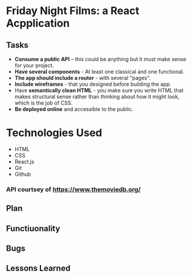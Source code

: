 # Friday Night Films: a React Acpplication

## Tasks
* **Consume a public API** – this could be anything but it must make sense for your project.
* **Have several components** - At least one classical and one functional.
* **The app should include a router** - with several "pages".
* **Include wireframes** - that you designed before building the app.
* Have **semantically clean HTML** - you make sure you write HTML that makes structural sense rather than thinking about how it might look, which is the job of CSS.
* **Be deployed online** and accessible to the public.

# Technologies Used
- HTML
- CSS
- React.js
- Git
- Github

### API courtsey of https://www.themoviedb.org/

## Plan

## Functiuonality

## Bugs

## Lessons Learned
